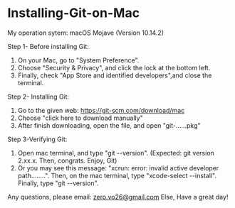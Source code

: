 # Installing-Git-on-Mac
My operation sytem: macOS Mojave (Version 10.14.2)

Step 1- Before installing Git:
1. On your Mac, go to "System Preference".
2. Choose "Security & Privacy", and click the lock at the bottom left.
3. Finally, check "App Store and identified developers",and close the terminal.

Step 2- Installing Git:
1. Go to the given web: https://git-scm.com/download/mac
2. Choose "click here to download manually"
3. After finish downloading, open the file, and open "git-......pkg"

Step 3-Verifying Git:
1. Open mac terminal, and type "git --version". (Expected: git version 2.xx.x. Then, congrats. Enjoy, Git)
2. Or you may see this message: "xcrun: error: invalid active developer path........". Then, on the mac terminal, type "xcode-select --install". Finally, type "git --version". 

Any questions, please email: zero.vo26@gmail.com
Else, Have a great day!
